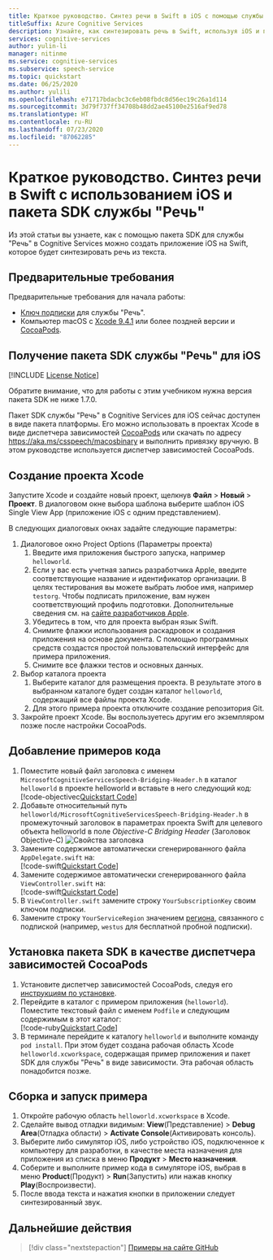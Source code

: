```yaml
---
title: Краткое руководство. Синтез речи в Swift в iOS с помощью службы "Речь"
titleSuffix: Azure Cognitive Services
description: Узнайте, как синтезировать речь в Swift, используя iOS и пакет SDK службы "Речь"
services: cognitive-services
author: yulin-li
manager: nitinme
ms.service: cognitive-services
ms.subservice: speech-service
ms.topic: quickstart
ms.date: 06/25/2020
ms.author: yulili
ms.openlocfilehash: e71717bdacbc3c6eb08fbdc8d56ec19c26a1d114
ms.sourcegitcommit: 3d79f737ff34708b48dd2ae45100e2516af9ed78
ms.translationtype: HT
ms.contentlocale: ru-RU
ms.lasthandoff: 07/23/2020
ms.locfileid: "87062285"
---
```

# <a name="quickstart-synthesize-speech-in-swift-on-ios-using-the-speech-sdk"></a>Краткое руководство. Синтез речи в Swift с использованием iOS и пакета SDK службы "Речь"

Из этой статьи вы узнаете, как с помощью пакета SDK для службы "Речь" в Cognitive Services можно создать приложение iOS на Swift, которое будет синтезировать речь из текста.

## <a name="prerequisites"></a>Предварительные требования

Предварительные требования для начала работы:

* [Ключ подписки](~/articles/cognitive-services/Speech-Service/get-started.md) для службы "Речь".
* Компьютер macOS с [Xcode 9.4.1](https://geo.itunes.apple.com/us/app/xcode/id497799835?mt=12) или более поздней версии и [CocoaPods](https://cocoapods.org/).

## <a name="get-the-speech-sdk-for-ios"></a>Получение пакета SDK службы "Речь" для iOS

[!INCLUDE [License Notice](~/includes/cognitive-services-speech-service-license-notice.md)]

Обратите внимание, что для работы с этим учебником нужна версия пакета SDK не ниже 1.7.0.

Пакет SDK службы "Речь" в Cognitive Services для iOS сейчас доступен в виде пакета платформы.
Его можно использовать в проектах Xcode в виде диспетчера зависимостей [CocoaPods](https://cocoapods.org/) или скачать по адресу https://aka.ms/csspeech/macosbinary и выполнить привязку вручную. В этом руководстве используется диспетчер зависимостей CocoaPods.

## <a name="create-an-xcode-project"></a>Создание проекта Xcode

Запустите Xcode и создайте новый проект, щелкнув **Файл** > **Новый** > **Проект**.
В диалоговом окне выбора шаблона выберите шаблон iOS Single View App (приложение iOS с одним представлением).

В следующих диалоговых окнах задайте следующие параметры:

1. Диалоговое окно Project Options (Параметры проекта)
    1. Введите имя приложения быстрого запуска, например `helloworld`.
    1. Если у вас есть учетная запись разработчика Apple, введите соответствующие название и идентификатор организации. В целях тестирования вы можете выбрать любое имя, например `testorg`. Чтобы подписать приложение, вам нужен соответствующий профиль подготовки. Дополнительные сведения см. на [сайте разработчиков Apple](https://developer.apple.com/).
    1. Убедитесь в том, что для проекта выбран язык Swift.
    1. Снимите флажки использования раскадровок и создания приложения на основе документа. С помощью программных средств создастся простой пользовательский интерфейс для примера приложения.
    1. Снимите все флажки тестов и основных данных.
1. Выбор каталога проекта
    1. Выберите каталог для размещения проекта. В результате этого в выбранном каталоге будет создан каталог `helloworld`, содержащий все файлы проекта Xcode.
    1. Для этого примера проекта отключите создание репозитория Git.
1. Закройте проект Xcode. Вы воспользуетесь другим его экземпляром позже после настройки CocoaPods.

## <a name="add-the-sample-code"></a>Добавление примеров кода

1. Поместите новый файл заголовка с именем `MicrosoftCognitiveServicesSpeech-Bridging-Header.h` в каталог `helloworld` в проекте helloworld и вставьте в него следующий код:  
   [!code-objectivec[Quickstart Code](~/samples-cognitive-services-speech-sdk/quickstart/swift/ios/text-to-speech/helloworld/helloworld/MicrosoftCognitiveServicesSpeech-Bridging-Header.h#code)]
1. Добавьте относительный путь `helloworld/MicrosoftCognitiveServicesSpeech-Bridging-Header.h` в промежуточный заголовок в параметрах проекта Swift для целевого объекта helloworld в поле *Objective-C Bridging Header* (Заголовок Objective-C) ![Свойства заголовка](~/articles/cognitive-services/Speech-Service/media/sdk/qs-swift-ios-bridging-header.png)
1. Замените содержимое автоматически сгенерированного файла `AppDelegate.swift` на:  
   [!code-swift[Quickstart Code](~/samples-cognitive-services-speech-sdk/quickstart/swift/ios/text-to-speech/helloworld/helloworld/AppDelegate.swift#code)]
1. Замените содержимое автоматически сгенерированного файла `ViewController.swift` на:  
   [!code-swift[Quickstart Code](~/samples-cognitive-services-speech-sdk/quickstart/swift/ios/text-to-speech/helloworld/helloworld/ViewController.swift#code)]
1. В `ViewController.swift` замените строку `YourSubscriptionKey` своим ключом подписки.
1. Замените строку `YourServiceRegion` значением [региона](~/articles/cognitive-services/Speech-Service/regions.md), связанного с подпиской (например, `westus` для бесплатной пробной подписки).

## <a name="install-the-sdk-as-a-cocoapod"></a>Установка пакета SDK в качестве диспетчера зависимостей CocoaPods

1. Установите диспетчер зависимостей CocoaPods, следуя его [инструкциям по установке](https://guides.cocoapods.org/using/getting-started.html).
1. Перейдите в каталог с примером приложения (`helloworld`). Поместите текстовый файл с именем `Podfile` и следующим содержимым в этот каталог:  
   [!code-ruby[Quickstart Code](~/samples-cognitive-services-speech-sdk/quickstart/swift/ios/text-to-speech/helloworld/Podfile)]
1. В терминале перейдите к каталогу `helloworld` и выполните команду `pod install`. При этом будет создана рабочая область Xcode `helloworld.xcworkspace`, содержащая пример приложения и пакет SDK для службы "Речь" в виде зависимости. Эта рабочая область понадобится позже.

## <a name="build-and-run-the-sample"></a>Сборка и запуск примера

1. Откройте рабочую область `helloworld.xcworkspace` в Xcode.
1. Сделайте вывод отладки видимым: **View**(Представление) > **Debug Area**(Отладка области) > **Activate Console**(Активировать консоль).
1. Выберите либо симулятор iOS, либо устройство iOS, подключенное к компьютеру для разработки, в качестве места назначения для приложения из списка в меню **Продукт** > **Место назначения**.
1. Соберите и выполните пример кода в симуляторе iOS, выбрав в меню **Product**(Продукт) > **Run**(Запустить) или нажав кнопку **Play**(Воспроизвести).
1. После ввода текста и нажатия кнопки в приложении следует синтезированный звук.

## <a name="next-steps"></a>Дальнейшие действия

> [!div class="nextstepaction"]
> [Примеры на сайте GitHub](https://aka.ms/csspeech/samples)
